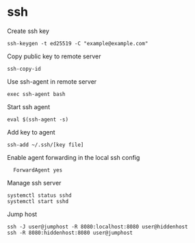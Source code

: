 # ssh

Create ssh key

    ssh-keygen -t ed25519 -C "example@example.com"

Copy public key to remote server

    ssh-copy-id
  
Use ssh-agent in remote server

    exec ssh-agent bash

Start ssh agent

    eval $(ssh-agent -s)

Add key to agent

    ssh-add ~/.ssh/[key file]
    
Enable agent forwarding in the local ssh config

      ForwardAgent yes
    
Manage ssh server

    systemctl status sshd
    systemctl start sshd

Jump host

    ssh -J user@jumphost -R 8080:localhost:8080 user@hiddenhost
    ssh -R 8080:hiddenhost:8080 user@jumphost
